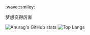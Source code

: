<!-- Greeting --> :wave::smiley:

<!--Introduction -->
梦想变得厉害
<br>

<!-- Your badges -->
<!--START_SECTION:waka-->
![Anurag's GitHub stats](https://github-readme-stats.vercel.app/api?username=UWEPPPP&show_icons=true&theme=tokyonight)
![Top Langs](https://github-readme-stats.vercel.app/api/top-langs/?username=UWEPPPP&size_weight=0.5&count_weight=0.5)
<!--END_SECTION:waka-->


<!--
**UWEPPPP/UWEPPPP** is a ✨ _special_ ✨ repository because its `README.md` (this file) appears on your GitHub profile.

Here are some ideas to get you started:

- 🔭 I’m currently working on ...
- 🌱 I’m currently learning ...
- 👯 I’m looking to collaborate on ...
- 🤔 I’m looking for help with ...
- 💬 Ask me about ...
- 📫 How to reach me: ...
- 😄 Pronouns: ...
- ⚡ Fun fact: ...
-->

